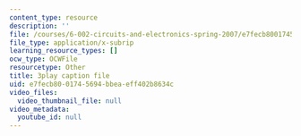 ```yaml
---
content_type: resource
description: ''
file: /courses/6-002-circuits-and-electronics-spring-2007/e7fecb8001745694bbeaeff402b8634c_v6vqWasIHaw.vtt
file_type: application/x-subrip
learning_resource_types: []
ocw_type: OCWFile
resourcetype: Other
title: 3play caption file
uid: e7fecb80-0174-5694-bbea-eff402b8634c
video_files:
  video_thumbnail_file: null
video_metadata:
  youtube_id: null
---
```

